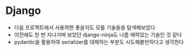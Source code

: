 # Django
- 다음 프로젝트에서 사용하면 좋을지도 모를 기술들을 탐색해보았다
- 이전에도 한 번 지나가며 보았던 django-ninja도 나름 매력있는 기술인 것 같다
- pydantic을 활용하여 serializer를 대체하는 부분도 시도해볼만하다고 생각한다